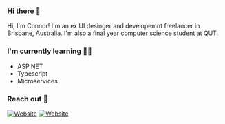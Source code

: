 ### Hi there 👋

Hi, I'm Connor! I'm an ex UI desinger and developemnt freelancer in Brisbane, Australia. I'm also a final year computer science student at QUT.

### I'm currently learning 🧑‍🎓

<ul>
  <li>ASP.NET</li>
  <li>Typescript</li>
  <li>Microservices</li>
</ul>
  
### Reach out 📮

<a href="/docs/" title="Website"><img src="https://img.shields.io/badge/Website-blue?style=for-the-badge" alt="Website"></a>
<a href="/docs/" title="Linkedin"><img src="https://img.shields.io/badge/Linkedin-blue?style=for-the-badge" alt="Website"></a>
